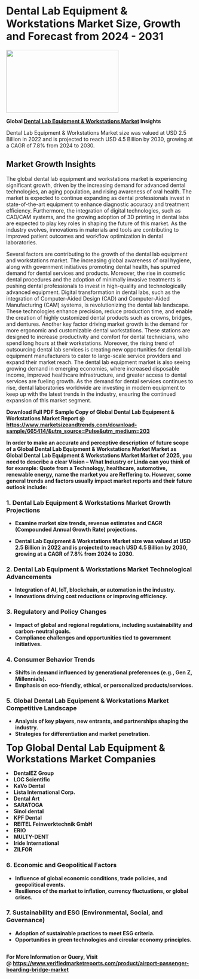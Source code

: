 <H1>Dental Lab Equipment & Workstations Market Size, Growth and Forecast from 2024 - 2031</H1><img class="aligncenter size-medium wp-image-584254" src="https://thirdeyenews.in/wp-content/uploads/2024/09/Global-Market-Research-300x168.jpeg" alt="" width="300" height="168" /><p><strong>Global&nbsp;<a href="https://www.marketsizeandtrends.com/download-sample/665414/&amp;utm_source=Pulse&amp;utm_medium=203">Dental Lab Equipment & Workstations Market</a> Insights</strong></p><p>Dental Lab Equipment & Workstations Market size was valued at USD 2.5 Billion in 2022 and is projected to reach USD 4.5 Billion by 2030, growing at a CAGR of 7.8% from 2024 to 2030.</p><p><h2>Market Growth Insights</h2> <p>The global dental lab equipment and workstations market is experiencing significant growth, driven by the increasing demand for advanced dental technologies, an aging population, and rising awareness of oral health. The market is expected to continue expanding as dental professionals invest in state-of-the-art equipment to enhance diagnostic accuracy and treatment efficiency. Furthermore, the integration of digital technologies, such as CAD/CAM systems, and the growing adoption of 3D printing in dental labs are expected to play key roles in shaping the future of this market. As the industry evolves, innovations in materials and tools are contributing to improved patient outcomes and workflow optimization in dental laboratories.</p> <p><strong></strong></p> <p>Several factors are contributing to the growth of the dental lab equipment and workstations market. The increasing global awareness of oral hygiene, along with government initiatives promoting dental health, has spurred demand for dental services and products. Moreover, the rise in cosmetic dental procedures and the adoption of minimally invasive treatments is pushing dental professionals to invest in high-quality and technologically advanced equipment. Digital transformation in dental labs, such as the integration of Computer-Aided Design (CAD) and Computer-Aided Manufacturing (CAM) systems, is revolutionizing the dental lab landscape. These technologies enhance precision, reduce production time, and enable the creation of highly customized dental products such as crowns, bridges, and dentures. Another key factor driving market growth is the demand for more ergonomic and customizable dental workstations. These stations are designed to increase productivity and comfort for dental technicians, who spend long hours at their workstations. Moreover, the rising trend of outsourcing dental lab services is creating new opportunities for dental lab equipment manufacturers to cater to large-scale service providers and expand their market reach. The dental lab equipment market is also seeing growing demand in emerging economies, where increased disposable income, improved healthcare infrastructure, and greater access to dental services are fueling growth. As the demand for dental services continues to rise, dental laboratories worldwide are investing in modern equipment to keep up with the latest trends in the industry, ensuring the continued expansion of this market segment.</p> <p><strong></p><p><span class=""><strong>Download Full PDF Sample Copy of Global Dental Lab Equipment & Workstations Market Report</strong> @ <a href="https://www.marketsizeandtrends.com/download-sample/665414/&amp;utm_source=Pulse&amp;utm_medium=203" target="_blank">https://www.marketsizeandtrends.com/download-sample/665414/&amp;utm_source=Pulse&amp;utm_medium=203</a></span></p><p>In order to make an accurate and perceptive description of future scope of a Global&nbsp;Dental Lab Equipment & Workstations Market Market as Global&nbsp;Dental Lab Equipment & Workstations Market Market of 2025, you need to describe a clear Vision &ndash; What Industry or Linda can you think of for example: Quote from a Technology, healthcare, automotive, renewable energy, name the market you are Reffering to. However, some general trends and factors usually impact market reports and their future outlook include:</p><h3>1.&nbsp;<strong>Dental Lab Equipment & Workstations Market Growth Projections</strong></h3><ul><li>Examine market size trends, revenue estimates and CAGR (Compounded Annual Growth Rate) projections.</li><li><p>Dental Lab Equipment & Workstations Market size was valued at USD 2.5 Billion in 2022 and is projected to reach USD 4.5 Billion by 2030, growing at a CAGR of 7.8% from 2024 to 2030.</p></li></ul><h3>2.&nbsp;<strong>Dental Lab Equipment & Workstations Market Technological Advancements</strong></h3><ul><li>Integration of AI, IoT, blockchain, or automation in the industry.</li><li>Innovations driving cost reductions or improving efficiency.</li></ul><h3>3.&nbsp;<strong>Regulatory and Policy Changes</strong></h3><ul><li>Impact of global and regional regulations, including sustainability and carbon-neutral goals.</li><li>Compliance challenges and opportunities tied to government initiatives.</li></ul><h3>4.&nbsp;<strong>Consumer Behavior Trends</strong></h3><ul><li>Shifts in demand influenced by generational preferences (e.g., Gen Z, Millennials).</li><li>Emphasis on eco-friendly, ethical, or personalized products/services.</li></ul><h3>5.&nbsp;<strong>Global Dental Lab Equipment & Workstations Market Competitive Landscape</strong></h3><ul><li>Analysis of key players, new entrants, and partnerships shaping the industry.</li><li>Strategies for differentiation and market penetration.</li></ul><p data-pm-slice="1 1 []"><span style="color: inherit; font-family: inherit; font-size: 25px;">Top Global Dental Lab Equipment & Workstations Market Companies</span></p><div class="" data-test-id=""><p><li>DentalEZ Group</li><li> LOC Scientific</li><li> KaVo Dental</li><li> Lista International Corp.</li><li> Dental Art</li><li> SARATOGA</li><li> Sinol dental</li><li> KPF Dental</li><li> REITEL Feinwerktechnik GmbH</li><li> ERIO</li><li> MULTY-DENT</li><li> Iride International</li><li> ZILFOR</li></p></div><h3>6.&nbsp;<strong>Economic and Geopolitical Factors</strong></h3><ul><li>Influence of global economic conditions, trade policies, and geopolitical events.</li><li>Resilience of the market to inflation, currency fluctuations, or global crises.</li></ul><h3>7.&nbsp;<strong>Sustainability and ESG (Environmental, Social, and Governance)</strong></h3><ul><li>Adoption of sustainable practices to meet ESG criteria.</li><li>Opportunities in green technologies and circular economy principles.</li></ul><h2><strong style="font-size: 14px;">For More Information or Query, Visit @&nbsp;</strong><a style="background-color: #ffffff; font-size: 14px;" href="https://www.marketsizeandtrends.com/report/dental-lab-equipment-workstations-market/" target="_blank">https://www.verifiedmarketreports.com/product/airport-passenger-boarding-bridge-market</a></h2>
